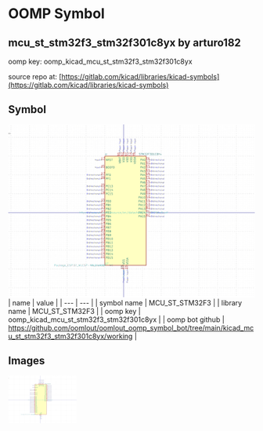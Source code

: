 # OOMP Symbol  
## mcu_st_stm32f3_stm32f301c8yx  by arturo182  
  
oomp key: oomp_kicad_mcu_st_stm32f3_stm32f301c8yx  
  
source repo at: [https://gitlab.com/kicad/libraries/kicad-symbols](https://gitlab.com/kicad/libraries/kicad-symbols)  
## Symbol  
  
[![working.png](working_600.png)](working.png)  
| name | value | 
| --- | --- | 
| symbol name | MCU_ST_STM32F3 | 
| library name | MCU_ST_STM32F3 | 
| oomp key | oomp_kicad_mcu_st_stm32f3_stm32f301c8yx | 
| oomp bot github | https://github.com/oomlout/oomlout_oomp_symbol_bot/tree/main/kicad_mcu_st_stm32f3_stm32f301c8yx/working | 
## Images  
  
[![working.png](working_140.png)](working.png)  
